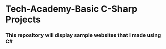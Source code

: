 # Tech-Academy-Basic C-Sharp Projects
 <h3>This repository will display sample websites that I made using C#

